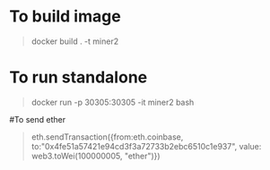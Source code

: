 # To build image
>docker build . -t miner2

# To run standalone
>docker run -p 30305:30305 -it miner2 bash

#To send ether
>eth.sendTransaction({from:eth.coinbase, to:"0x4fe51a57421e94cd3f3a72733b2ebc6510c1e937", value: web3.toWei(100000005, "ether")})